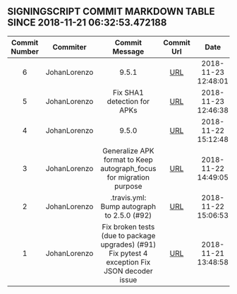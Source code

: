 ## SIGNINGSCRIPT COMMIT MARKDOWN TABLE SINCE 2018-11-21 06:32:53.472188

| Commit Number | Commiter | Commit Message | Commit Url | Date | 
|:---:|:----:|:----------------------------------:|:------:|:----:| 
|6|JohanLorenzo|9.5.1|[URL](https://github.com/mozilla-releng/signingscript/commit/c15e3121714bef54103d4d7b126b470054b79d39)|2018-11-23 12:48:01
|5|JohanLorenzo|Fix SHA1 detection for APKs|[URL](https://github.com/mozilla-releng/signingscript/commit/57943a9e24a28ecdfc74062a9adc523288d557e0)|2018-11-23 12:46:38
|4|JohanLorenzo|9.5.0|[URL](https://github.com/mozilla-releng/signingscript/commit/02621783091e6139d313b7ef27a33314f9e1b596)|2018-11-22 15:12:48
|3|JohanLorenzo|Generalize APK format to  Keep autograph_focus for migration purpose|[URL](https://github.com/mozilla-releng/signingscript/commit/75e15a0b743977c70e1b2ad1651d267706063f02)|2018-11-22 14:49:05
|2|JohanLorenzo|.travis.yml: Bump autograph to 2.5.0 (#92)|[URL](https://github.com/mozilla-releng/signingscript/commit/81021996e7a62075f4572b89e8bd246cc2ae918d)|2018-11-22 15:06:53
|1|JohanLorenzo|Fix broken tests (due to package upgrades) (#91)    Fix pytest 4 exception    Fix JSON decoder issue|[URL](https://github.com/mozilla-releng/signingscript/commit/c76359c8895aa65fd3d0233039a242f9e088eed8)|2018-11-21 13:48:58


